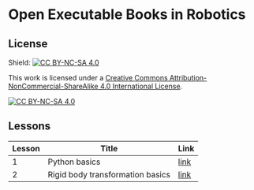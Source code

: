 # Open Executable Books in Robotics

## License
Shield: [![CC BY-NC-SA 4.0][cc-by-nc-sa-shield]][cc-by-nc-sa]

This work is licensed under a
[Creative Commons Attribution-NonCommercial-ShareAlike 4.0 International License][cc-by-nc-sa].

[![CC BY-NC-SA 4.0][cc-by-nc-sa-image]][cc-by-nc-sa]

[cc-by-nc-sa]: http://creativecommons.org/licenses/by-nc-sa/4.0/
[cc-by-nc-sa-image]: https://licensebuttons.net/l/by-nc-sa/4.0/88x31.png
[cc-by-nc-sa-shield]: https://img.shields.io/badge/License-CC%20BY--NC--SA%204.0-lightgrey.svg

## Lessons

|Lesson|Title|Link|
|------|-----|----|
|1|Python basics|[link](https://github.com/MarinhoLab/OpenExecutableBooksRobotics/blob/main/lesson1_tutorial.ipynb)|
|2|Rigid body transformation basics|[link](https://github.com/MarinhoLab/OpenExecutableBooksRobotics/blob/main/lesson2_tutorial.ipynb)|

